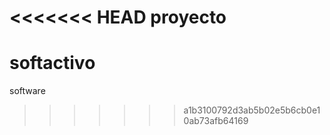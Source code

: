 <<<<<<< HEAD
proyecto
=======
# softactivo
software
>>>>>>> a1b3100792d3ab5b02e5b6cb0e10ab73afb64169
